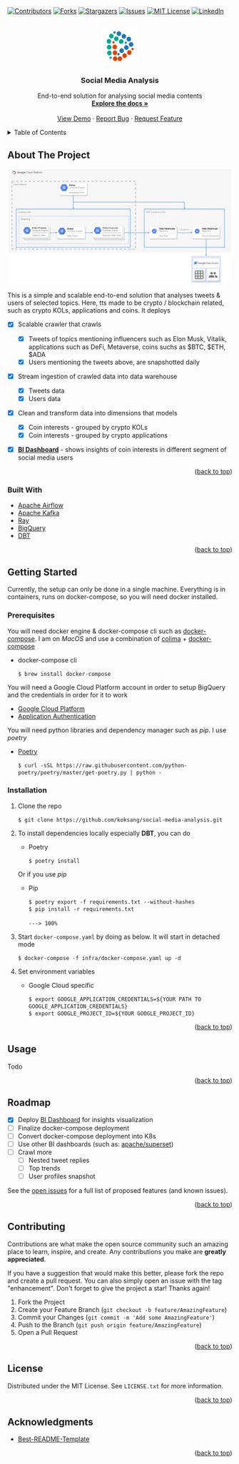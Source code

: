 <!-- Improved compatibility of back to top link: See: https://github.com/othneildrew/Best-README-Template/pull/73 -->
<a name="readme-top"></a>
<!--
*** Thanks for checking out the Best-README-Template. If you have a suggestion
*** that would make this better, please fork the repo and create a pull request
*** or simply open an issue with the tag "enhancement".
*** Don't forget to give the project a star!
*** Thanks again! Now go create something AMAZING! :D
-->



<!-- PROJECT SHIELDS -->
<!--
*** I'm using markdown "reference style" links for readability.
*** Reference links are enclosed in brackets [ ] instead of parentheses ( ).
*** See the bottom of this document for the declaration of the reference variables
*** for contributors-url, forks-url, etc. This is an optional, concise syntax you may use.
*** https://www.markdownguide.org/basic-syntax/#reference-style-links
-->
[![Contributors][contributors-shield]][contributors-url]
[![Forks][forks-shield]][forks-url]
[![Stargazers][stars-shield]][stars-url]
[![Issues][issues-shield]][issues-url]
[![MIT License][license-shield]][license-url]
[![LinkedIn][linkedin-shield]][linkedin-url]



<!-- PROJECT LOGO -->
<br />
<div align="center">
  <a href="https://github.com/koksang/social-media-analysis">
    <img src="images/logo.png" alt="Logo" width="80" height="80">
  </a>

<h3 align="center">Social Media Analysis</h3>

  <p align="center">
    End-to-end solution for analysing social media contents
    <br />
    <a href="https://github.com/koksang/social-media-analysis"><strong>Explore the docs »</strong></a>
    <br />
    <br />
    <a href="https://github.com/koksang/social-media-analysis">View Demo</a>
    ·
    <a href="https://github.com/koksang/social-media-analysis/issues">Report Bug</a>
    ·
    <a href="https://github.com/koksang/social-media-analysis/issues">Request Feature</a>
  </p>
</div>



<!-- TABLE OF CONTENTS -->
<details>
  <summary>Table of Contents</summary>
  <ol>
    <li>
      <a href="#about-the-project">About The Project</a>
      <ul>
        <li><a href="#built-with">Built With</a></li>
      </ul>
    </li>
    <li>
      <a href="#getting-started">Getting Started</a>
      <ul>
        <li><a href="#prerequisites">Prerequisites</a></li>
        <li><a href="#installation">Installation</a></li>
      </ul>
    </li>
    <li><a href="#usage">Usage</a></li>
    <li><a href="#roadmap">Roadmap</a></li>
    <li><a href="#contributing">Contributing</a></li>
    <li><a href="#license">License</a></li>
    <li><a href="#acknowledgments">Acknowledgments</a></li>
  </ol>
</details>



<!-- ABOUT THE PROJECT -->
## About The Project

![Social Media Analysis](images/social-media-analysis.png)

This is a simple and scalable end-to-end solution that analyses tweets & users of selected topics. Here, tts made to be crypto / blockchain related, such as crypto KOLs, applications and coins.
It deploys
- [x] Scalable crawler that crawls
    - [x] Tweets of topics mentioning influencers such as Elon Musk, Vitalik, applications such as DeFi, Metaverse, coins suchs as $BTC, $ETH, $ADA
    - [x] Users mentioning the tweets above, are snapshotted daily
- [x] Stream ingestion of crawled data into data warehouse
    - [x] Tweets data
    - [x] Users data
- [x] Clean and transform data into dimensions that models
    - [x] Coin interests - grouped by crypto KOLs
    - [x] Coin interests - grouped by crypto applications
- [x] [**BI Dashboard**][datastudio-url] - shows insights of coin interests in different segment of social media users


<p align="right">(<a href="#readme-top">back to top</a>)</p>



### Built With

* [Apache Airflow][apacheairflow-url]
* [Apache Kafka][apachekafka-url]
* [Ray][ray-url]
* [BigQuery][bigquery-url]
* [DBT][dbt-url]

<p align="right">(<a href="#readme-top">back to top</a>)</p>



<!-- GETTING STARTED -->
## Getting Started

Currently, the setup can only be done in a single machine. Everything is in containers, runs on docker-compose, so you will need docker installed.

### Prerequisites

You will need docker engine & docker-compose cli such as [docker-compose][dockercompose-url]. I am on *MacOS* and use a combination of [colima][colima-url] + [docker-compose][dockercomposemacos-url]

* docker-compose cli

    ```console
    $ brew install docker-compose
    ```

You will need a Google Cloud Platform account in order to setup BigQuery and the credentials in order for it to work
* [Google Cloud Platform][gcp-url]
* [Application Authentication][appauth-url]

You will need python libraries and dependency manager such as *pip*. I use *poetry*
* [Poetry][poetry-url]

    ```console
    $ curl -sSL https://raw.githubusercontent.com/python-poetry/poetry/master/get-poetry.py | python -
    ```

### Installation
1. Clone the repo

    ```console
    $ git clone https://github.com/koksang/social-media-analysis.git
    ```

2. To install dependencies locally especially **DBT**, you can do
    * Poetry

        ```console
        $ poetry install
        ```
    Or if you use *pip*
    * Pip
        ```console
        $ poetry export -f requirements.txt --without-hashes
        $ pip install -r requirements.txt

        ---> 100%
        ```

3. Start `docker-compose.yaml` by doing as below. It will start in detached mode

    ```console
    $ docker-compose -f infra/docker-compose.yaml up -d
    ```

4. Set environment variables
    * Google Cloud specific

        ```console
        $ export GOOGLE_APPLICATION_CREDENTIALS=${YOUR PATH TO GOOGLE_APPLICATION_CREDENTIALS}
        $ export GOOGLE_PROJECT_ID=${YOUR GOOGLE_PROJECT_ID}
        ```

<p align="right">(<a href="#readme-top">back to top</a>)</p>



<!-- USAGE EXAMPLES -->
## Usage

Todo


<p align="right">(<a href="#readme-top">back to top</a>)</p>



<!-- ROADMAP -->
## Roadmap

- [x] Deploy [BI Dashboard][datastudio-url] for insights visualization
- [ ] Finalize docker-compose deployment
- [ ] Convert docker-compose deployment into K8s
- [ ] Use other BI dashboards (such as: [apache/superset](https://github.com/apache/superset))
- [ ] Crawl more
    - [ ] Nested tweet replies
    - [ ] Top trends
    - [ ] User profiles snapshot

See the [open issues](https://github.com/koksang/social-media-analysis/issues) for a full list of proposed features (and known issues).

<p align="right">(<a href="#readme-top">back to top</a>)</p>



<!-- CONTRIBUTING -->
## Contributing

Contributions are what make the open source community such an amazing place to learn, inspire, and create. Any contributions you make are **greatly appreciated**.

If you have a suggestion that would make this better, please fork the repo and create a pull request. You can also simply open an issue with the tag "enhancement".
Don't forget to give the project a star! Thanks again!

1. Fork the Project
2. Create your Feature Branch (`git checkout -b feature/AmazingFeature`)
3. Commit your Changes (`git commit -m 'Add some AmazingFeature'`)
4. Push to the Branch (`git push origin feature/AmazingFeature`)
5. Open a Pull Request

<p align="right">(<a href="#readme-top">back to top</a>)</p>



<!-- LICENSE -->
## License

Distributed under the MIT License. See `LICENSE.txt` for more information.

<p align="right">(<a href="#readme-top">back to top</a>)</p>



<!-- ACKNOWLEDGMENTS -->
## Acknowledgments

* [Best-README-Template](https://github.com/othneildrew/Best-README-Template)

<p align="right">(<a href="#readme-top">back to top</a>)</p>



<!-- MARKDOWN LINKS & IMAGES -->
<!-- https://www.markdownguide.org/basic-syntax/#reference-style-links -->
[contributors-shield]: https://img.shields.io/github/contributors/koksang/social-media-analysis.svg?style=for-the-badge
[contributors-url]: https://github.com/koksang/social-media-analysis/graphs/contributors
[forks-shield]: https://img.shields.io/github/forks/koksang/social-media-analysis.svg?style=for-the-badge
[forks-url]: https://github.com/koksang/social-media-analysis/network/members
[stars-shield]: https://img.shields.io/github/stars/koksang/social-media-analysis.svg?style=for-the-badge
[stars-url]: https://github.com/koksang/social-media-analysis/stargazers
[issues-shield]: https://img.shields.io/github/issues/koksang/social-media-analysis.svg?style=for-the-badge
[issues-url]: https://github.com/koksang/social-media-analysis/issues
[license-shield]: https://img.shields.io/github/license/koksang/social-media-analysis.svg?style=for-the-badge
[license-url]: https://github.com/koksang/social-media-analysis/blob/main/LICENSE.txt
[linkedin-shield]: https://img.shields.io/badge/-LinkedIn-black.svg?style=for-the-badge&logo=linkedin&colorB=555
[linkedin-url]: https://linkedin.com/in/koksang

<!-- git repo -->
[dcyaml-url]: https://github.com/koksang/social-media-analysis/tree/main/infra/dc.yaml

<!-- setup -->
[dockercompose-url]: https://docs.docker.com/compose/install
[colima-url]: https://github.com/abiosoft/colima
[dockercomposemacos-url]: https://formulae.brew.sh/formula/docker-compose
[gcp-url]: https://cloud.google.com
[appauth-url]: https://cloud.google.com/docs/authentication/getting-started#setting_the_environment_variable
[poetry-url]: https://python-poetry.org/docs/#installation

<!-- url -->
[apacheairflow-url]: https://airflow.apache.org
[apachekafka-url]: https://kafka.apache.org
[ray-url]: https://www.ray.io
[bigquery-url]: https://cloud.google.com/bigquery
[dbt-url]: https://docs.getdbt.com

<!-- results -->
[datastudio-url]: https://datastudio.google.com/u/0/reporting/670ca43b-52b7-4a16-a9de-0188bdd7848e/page/f5J0C
